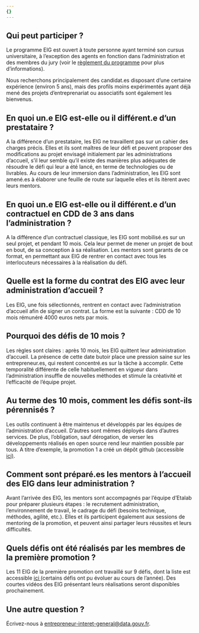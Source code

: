 ```yaml
---
{}
---
```

## Qui peut participer ?

Le programme EIG est ouvert à
toute personne ayant terminé son cursus universitaire, à l’exception des agents
en fonction dans l’administration et des membres du jury (voir le [règlement du
programme](https://entrepreneur-interet-general.etalab.gouv.fr/assets/EIG-promotion2_reglement_programme_VFF.pdf) pour plus d’informations).

Nous recherchons principalement
des candidat.es disposant d’une certaine expérience (environ 5 ans), mais des
profils moins expérimentés ayant déjà mené des projets d’entreprenariat ou
associatifs sont également les bienvenus.

## En quoi un.e EIG est-elle ou il différent.e d’un prestataire ?

A
la différence d’un prestataire, les EIG ne travaillent pas sur un cahier des
charges précis. Elles et ils sont maîtres de leur défi et peuvent proposer des
modifications au projet envisagé initialement par les administrations
d’accueil, s’il leur semble qu’il existe des manières plus adéquates de
résoudre le défi qui leur a été lancé, en terme de technologies ou de livrables.
Au cours de leur immersion dans l’administration, les EIG sont amené.es à
élaborer une feuille de route sur laquelle elles et ils itèrent avec leurs
mentors.

## En quoi un.e EIG est-elle ou il différent.e d’un contractuel en CDD de 3 ans dans l’administration ?

A
la différence d’un contractuel classique, les EIG sont mobilisé.es sur un seul
projet, et pendant 10 mois. Cela leur permet de mener un projet de bout en
bout, de sa conception à sa réalisation. Les mentors sont garants de ce format,
en permettant aux EIG de rentrer en contact avec tous les interlocuteurs
nécessaires à la réalisation du défi.

## Quelle est la forme du contrat des EIG avec leur administration d’accueil ?

Les EIG, une
fois sélectionnés, rentrent en contact avec l’administration d’accueil afin de
signer un contrat. La forme est la suivante : CDD de 10 mois rémunéré 4000
euros nets par mois.

## Pourquoi des défis de 10 mois ?

Les
règles sont claires : après 10 mois, les EIG quittent leur administration
d’accueil. La présence de cette date butoir place une pression saine sur les
entrepreneur.es, qui restent concentré.es sur la tâche à accomplir. Cette
temporalité différente de celle habituellement en vigueur dans l’administration
insuffle de nouvelles méthodes et stimule la créativité et l’efficacité de
l’équipe projet.

## Au terme des 10 mois, comment les défis sont-ils pérennisés ?

Les
outils continuent à être maintenus et développés par les équipes de
l’administration d’accueil. D’autres sont mêmes déployés dans d’autres
services. De plus, l’obligation, sauf dérogation, de verser les développements
réalisés en open source rend leur maintien possible par tous. A titre
d’exemple, la promotion 1 a créé un dépôt github (accessible [ici)](https://github.com/eig-2017).

## Comment sont préparé.es les mentors à l’accueil des EIG dans leur administration ?

Avant
l’arrivée des EIG, les mentors sont accompagnés par l’équipe d’Etalab pour
préparer plusieurs étapes : le recrutement administration, l’environnement
de travail, le cadrage du défi (besoins technique, méthodes, agilité, etc.).
Elles et ils participent également aux sessions de mentoring de la promotion,
et peuvent ainsi partager leurs réussites et leurs difficultés.

## Quels défis ont été réalisés par les membres de la première promotion ?

Les
11 EIG de la première promotion ont travaillé sur 9 défis, dont la liste est
accessible [ici ](https://www.etalab.gouv.fr/entrepreneurs-dinteret-general)(certains
défis ont pu évoluer au cours de l’année). Des courtes vidéos des EIG
présentant leurs réalisations seront disponibles prochainement.

## Une autre question ?

Écrivez-nous à [entrepreneur-interet-general@data.gouv.fr](mailto:entrepreneur-interet-general@data.gouv.fr).
